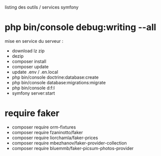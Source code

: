  listing des outils / services symfony
 # php bin/console debug:writing --all
 
 mise en service du serveur :
  - download lz zip
  - dezip
  - composer install
  - composer update
  - update .env / .en.local
  - php bin/console doctrine:database:create
  - php bin/console database:migrations:migrate
  - php bin/console d:f:l
  - symfony server:start

 
 
 # require faker
 - composer require orm-fixtures   
 - composer require fzaninotto/faker
 - composer require liorchamla/faker-prices    
 - composer require mbezhanov/faker-provider-collection 
 - composer require bluemmb/faker-picsum-photos-provider
 
 
 
